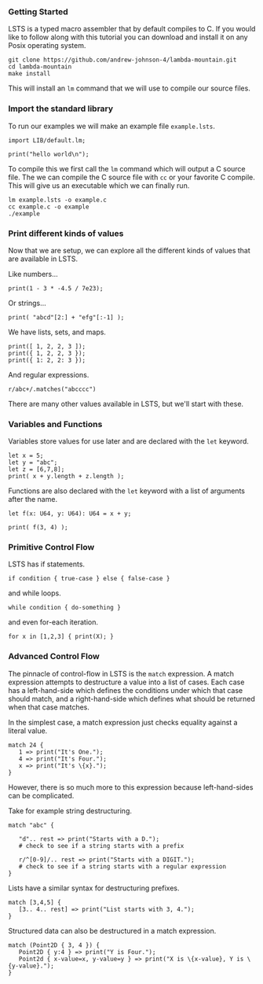 
### Getting Started

LSTS is a typed macro assembler that by default compiles to C.
If you would like to follow along with this tutorial you can download and install it on any Posix operating system.

```
git clone https://github.com/andrew-johnson-4/lambda-mountain.git
cd lambda-mountain
make install
```

This will install an `lm` command that we will use to compile our source files.

### Import the standard library

To run our examples we will make an example file `example.lsts`.

```
import LIB/default.lm;

print("hello world\n");
```

To compile this we first call the `lm` command which will output a C source file.
The we can compile the C source file with `cc` or your favorite C compile.
This will give us an executable which we can finally run.

```
lm example.lsts -o example.c
cc example.c -o example
./example
```

### Print different kinds of values

Now that we are setup, we can explore all the different kinds of values that are available in LSTS.

Like numbers...

```
print(1 - 3 * -4.5 / 7e23);
```

Or strings...

```
print( "abcd"[2:] + "efg"[:-1] );
```

We have lists, sets, and maps.

```
print([ 1, 2, 2, 3 ]);
print({ 1, 2, 2, 3 });
print({ 1: 2, 2: 3 });
```

And regular expressions.

```
r/abc+/.matches("abcccc")
```

There are many other values available in LSTS, but we'll start with these.

### Variables and Functions

Variables store values for use later and are declared with the `let` keyword.

```
let x = 5;
let y = "abc";
let z = [6,7,8];
print( x + y.length + z.length );
```

Functions are also declared with the `let` keyword with a list of arguments after the name.

```
let f(x: U64, y: U64): U64 = x + y;

print( f(3, 4) );
```

### Primitive Control Flow

LSTS has if statements.

```
if condition { true-case } else { false-case }
```

and while loops.

```
while condition { do-something }
```

and even for-each iteration.

```
for x in [1,2,3] { print(X); }
```

### Advanced Control Flow

The pinnacle of control-flow in LSTS is the `match` expression.
A match expression attempts to destructure a value into a list of cases.
Each case has a left-hand-side which defines the conditions under which that case should match,
and a right-hand-side which defines what should be returned when that case matches.

In the simplest case, a match expression just checks equality against a literal value.

```
match 24 {
   1 => print("It's One.");
   4 => print("It's Four.");
   x => print("It's \{x}.");
}
```

However, there is so much more to this expression because left-hand-sides can be complicated.

Take for example string destructuring.

```
match "abc" {

   "d".. rest => print("Starts with a D.");
   # check to see if a string starts with a prefix

   r/^[0-9]/.. rest => print("Starts with a DIGIT.");
   # check to see if a string starts with a regular expression
}
```

Lists have a similar syntax for destructuring prefixes.

```
match [3,4,5] {
   [3.. 4.. rest] => print("List starts with 3, 4.");
}
```

Structured data can also be destructured in a match expression.

```
match (Point2D { 3, 4 }) {
   Point2D { y:4 } => print("Y is Four.");
   Point2d { x-value=x, y-value=y } => print("X is \{x-value}, Y is \{y-value}.");
}
```

